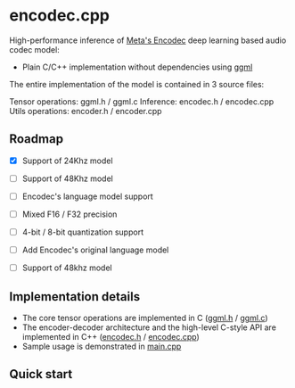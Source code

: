 # encodec.cpp

High-performance inference of [Meta's Encodec](https://github.com/facebookresearch/encodec) deep learning based audio codec model:

- Plain C/C++ implementation without dependencies using [ggml](https://github.com/ggerganov/ggml)

The entire implementation of the model is contained in 3 source files:

Tensor operations: ggml.h / ggml.c
Inference: encodec.h / encodec.cpp
Utils operations: encoder.h / encoder.cpp

## Roadmap

- [x] Support of 24Khz model
- [ ] Support of 48Khz model
- [ ] Encodec's language model support
- [ ] Mixed F16 / F32 precision
- [ ] 4-bit / 8-bit quantization support
- [ ] Add Encodec's original language model
- [ ] Support of 48khz model


## Implementation details

- The core tensor operations are implemented in C ([ggml.h](ggml.h) / [ggml.c](ggml.c))
- The encoder-decoder architecture and the high-level C-style API are implemented in C++ ([encodec.h](encodec.h) / [encodec.cpp](encodec.cpp))
- Sample usage is demonstrated in [main.cpp](examples/main)

## Quick start
